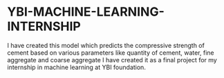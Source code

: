 # YBI-MACHINE-LEARNING-INTERNSHIP
I have created this model which predicts the compressive strength of cement based on various parameters like quantity of cement, water, fine aggregate and coarse aggregate
I have created it as a final project for my internship in machine learning at YBI foundation.
